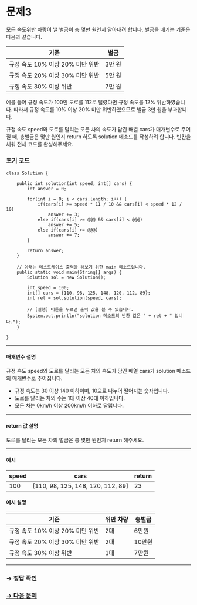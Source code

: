# 문제3

모든 속도위반 차량이 낼 벌금이 총 몇만 원인지 알아내려 합니다. 벌금을 매기는 기준은 다음과 같습니다.

| 기준                   		 | 벌금  |
|---------------------------------|-------|
| 규정 속도 10% 이상 20% 미만 위반 | 3만 원 |
| 규정 속도 20% 이상 30% 미만 위반 | 5만 원 |
| 규정 속도 30% 이상 위반 		 | 7만 원 |

예를 들어 규정 속도가 100인 도로를 112로 달렸다면 규정 속도를 12% 위반하였습니다. 따라서 규정 속도를 10% 이상 20% 미만 위반하였으므로 벌금 3만 원을 부과합니다.

규정 속도 speed와 도로를 달리는 모든 차의 속도가 담긴 배열 cars가 매개변수로 주어질 때, 총벌금은 몇만 원인지 return 하도록 solution 메소드를 작성하려 합니다. 빈칸을 채워 전체 코드를 완성해주세요.

### 초기 코드

```
class Solution {

    public int solution(int speed, int[] cars) {
        int answer = 0;
        
        for(int i = 0; i < cars.length; i++) {
            if(cars[i] >= speed * 11 / 10 && cars[i] < speed * 12 / 10)
                answer += 3;
            else if(cars[i] >= @@@ && cars[i] < @@@)
                answer += 5;
            else if(cars[i] >= @@@)
                answer += 7;
        }
        
        return answer;
    }

    // 아래는 테스트케이스 출력을 해보기 위한 main 메소드입니다.
    public static void main(String[] args) {
        Solution sol = new Solution();

        int speed = 100;
        int[] cars = {110, 98, 125, 148, 120, 112, 89};
        int ret = sol.solution(speed, cars);

        // [실행] 버튼을 누르면 출력 값을 볼 수 있습니다.
        System.out.println("solution 메소드의 반환 값은 " + ret + " 입니다.");
    }
    
}
```

---

#### 매개변수 설명
규정 속도 speed와 도로를 달리는 모든 차의 속도가 담긴 배열 cars가 solution 메소드의 매개변수로 주어집니다.

* 규정 속도는 30 이상 140 이하이며, 10으로 나누어 떨어지는 숫자입니다.
* 도로를 달리는 차의 수는 1대 이상 40대 이하입니다.
* 모든 차는 0km/h 이상 200km/h 이하로 달립니다.

---

#### return 값 설명
도로를 달리는 모든 차의 벌금은 총 몇만 원인지 return 해주세요.

---

#### 예시

| speed | cars                      		 | return |
|-------|------------------------------------|--------|
| 100   | [110, 98, 125, 148, 120, 112, 89] | 23     |

#### 예시 설명

| 기준                         	| 위반 차량 | 총벌금 |
|----------------------------------|-----------|---------|
| 규정 속도 10% 이상 20% 미만 위반 | 2대   	| 6만원   |
| 규정 속도 20% 이상 30% 미만 위반 | 2대   	| 10만원  |
| 규정 속도 30% 이상 위반      	| 1대   	| 7만원   |

---

### → 정답 확인

### [→ 다음 문제](../no_04/ "COS Pro 2급 Java 5차 4번 문제")
